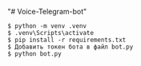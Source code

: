 "# Voice-Telegram-bot" 

```
$ python -m venv .venv
$ .venv\Scripts\activate
$ pip install -r requirements.txt
$ Добавить токен бота в файл bot.py
$ python bot.py
```
